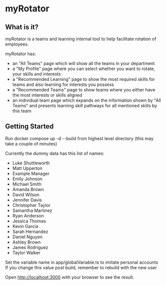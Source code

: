 # myRotator

## What is it?
myRotator is a teams and learning internal tool to help facilitate rotation of employees.

myRotator has:
- an "All Teams" page which will show all the teams in your department
- a "My Profile" page where you can select whether you want to rotate, your skills and interests
- a "Recommended Learning" page to show the most required skills for teams and also learning for interests you possess
- a "Recommended Teams" page to show teams where you either have the most interests or skills aligned
- an individual team page which expands on the information shown by "All Teams" and presents learning skill pathways for all mentioned skills by this team



## Getting Started

Run docker compose up -d --build from highest level directory
(this may take a couple of minutes)

Currently the dummy data has this list of names:
- Luke Shuttleworth
- Matt Upperton
- Example Manager
- Emily Johnson
- Michael Smith
- Amanda Brown
- David Wilson
- Jennifer Davis
- Christopher Taylor
- Samantha Martinez
- Ryan Anderson
- Jessica Thomas
- Kevin Garcia
- Sarah Hernandez
- Daniel Nguyen
- Ashley Brown
- James Rodriguez
- Taylor Walker

Set the variable name in app/globalVariable.ts to imitate personal accounts
If you change this value post build, remember to rebuild with the new user

Open [http://localhost:3000](http://localhost:3000) with your browser to see the result.


